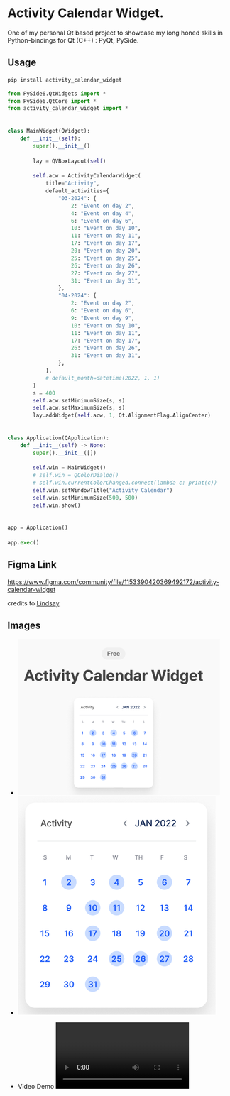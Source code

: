 # Activity Calendar Widget.

One of my personal Qt based project to showcase my long honed skills in Python-bindings for Qt (C++) : PyQt, PySide.

## Usage

```bash
pip install activity_calendar_widget
```

```python
from PySide6.QtWidgets import *
from PySide6.QtCore import *
from activity_calendar_widget import *


class MainWidget(QWidget):
    def __init__(self):
        super().__init__()

        lay = QVBoxLayout(self)

        self.acw = ActivityCalendarWidget(
            title="Activity",
            default_activities={
                "03-2024": {
                    2: "Event on day 2",
                    4: "Event on day 4",
                    6: "Event on day 6",
                    10: "Event on day 10",
                    11: "Event on day 11",
                    17: "Event on day 17",
                    20: "Event on day 20",
                    25: "Event on day 25",
                    26: "Event on day 26",
                    27: "Event on day 27",
                    31: "Event on day 31",
                },
                "04-2024": {
                    2: "Event on day 2",
                    6: "Event on day 6",
                    9: "Event on day 9",
                    10: "Event on day 10",
                    11: "Event on day 11",
                    17: "Event on day 17",
                    26: "Event on day 26",
                    31: "Event on day 31",
                },
            },
            # default_month=datetime(2022, 1, 1)
        )
        s = 400
        self.acw.setMinimumSize(s, s)
        self.acw.setMaximumSize(s, s)
        lay.addWidget(self.acw, 1, Qt.AlignmentFlag.AlignCenter)


class Application(QApplication):
    def __init__(self) -> None:
        super().__init__([])

        self.win = MainWidget()
        # self.win = QColorDialog()
        # self.win.currentColorChanged.connect(lambda c: print(c))
        self.win.setWindowTitle("Activity Calendar")
        self.win.setMinimumSize(500, 500)
        self.win.show()


app = Application()

app.exec()

```

## Figma Link

https://www.figma.com/community/file/1153390420369492172/activity-calendar-widget

credits to [Lindsay](https://www.figma.com/@lho)

## Images

- ![Image 1](assets/img1.png)
- ![Image 2](assets/img2.png)
<!-- - ![Video](assets/activity_calendar_widget.mp4) -->
- Video Demo  <video src='assets/activity_calendar_widget.mp4'/>
